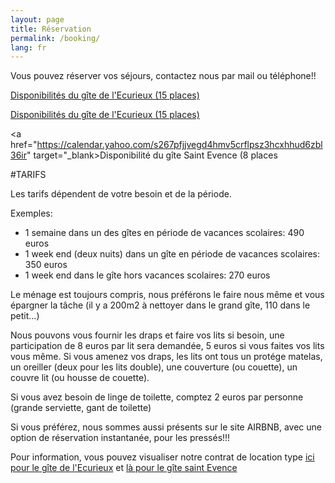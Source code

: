 ```yaml
---
layout: page
title: Réservation
permalink: /booking/
lang: fr
---
```



Vous pouvez réserver vos séjours, contactez nous par mail ou téléphone!!


 
<a href="https://calendar.yahoo.com/s267pfjjvegd4hmv5crflpsz3hcxhhud6zbl36ir" target="_blank">Disponibilités du gîte de l'Ecurieux (15 places)</a>


<a href="https://calendar.yahoo.com/s267pfjjvegd4hmv5crflpsz3hcxhhud6zbl36ir" target="_blank">Disponibilités du gîte de l'Ecurieux (15 places)</a>
 
<a href="https://calendar.yahoo.com/s267pfjjvegd4hmv5crflpsz3hcxhhud6zbl36ir" target="_blank>Disponibilité du gîte Saint Evence (8 places</a>

#TARIFS

Les tarifs dépendent de votre besoin et de la période.

Exemples:

- 1 semaine dans un des gîtes en période de vacances scolaires: 490 euros
- 1 week end (deux nuits) dans un  gîte en période de vacances scolaires: 350 euros
- 1 week end dans le gîte hors vacances scolaires: 270 euros



Le ménage est toujours compris, nous préférons le faire nous même et vous épargner la tâche (il y a 200m2 à nettoyer dans le grand gîte, 110 dans le petit...)

Nous pouvons vous fournir les draps et faire vos lits si besoin, une participation de 8 euros par lit sera demandée, 5 euros si vous faites vos lits vous même. Si vous amenez vos draps, les lits ont tous un protége matelas, un oreiller (deux pour les lits double), une couverture (ou couette), un couvre lit (ou housse de couette).

Si vous avez besoin de linge de toilette, comptez 2 euros par personne (grande serviette, gant de toilette)


<!--

<iframe src="https://meuse-ecurieux.tourisme-booking.com/fr/4058/956-fp.html

?iframe=true&fiche_direct=true" width="100%" height="700" ></iframe>

-->


<!--
Pour consulter nos disponibilités, voici le lien à suivre:
<iframe src="https://meuse.tourisme-booking.com/fr/evres/gite-de-l-ecurieux-902-fp.html?iframe=true&fiche_direct=true" width="100%" height="700" ></iframe>. 
-->

Si vous préférez, nous sommes aussi présents sur le site AIRBNB, avec une option de réservation instantanée, pour les pressés!!!

Pour information, vous pouvez visualiser notre contrat de location type 
<a href="/images/contratGrandGite.pdf" target="_blank">ici pour le gîte de l'Ecurieux</a>
 et 
<a href="/images/contratPetitGite.pdf" target="_blank"> là pour le gîte saint Evence</a>





